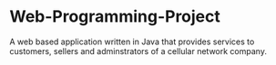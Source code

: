 # Web-Programming-Project
A web based application written in Java that provides services to customers, sellers and adminstrators of a cellular network company.
